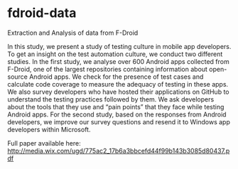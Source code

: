 # fdroid-data

Extraction and Analysis of data from F-Droid

In this study, we present a study of testing culture in mobile app developers. To get an insight on the test automation culture, we conduct two different studies. In the first study, we analyse over 600 Android apps collected from F-Droid, one of the largest
repositories containing information about open-source Android apps. We check for the presence of test cases and calculate code
coverage to measure the adequacy of testing in these apps. We also survey developers who have hosted their applications on
GitHub to understand the testing practices followed by them. We ask developers about the tools that they use and “pain points”
that they face while testing Android apps. For the second study, based on the responses from Android developers, we improve our
survey questions and resend it to Windows app developers within Microsoft.

Full paper available here: http://media.wix.com/ugd/775ac2_17b6a3bbcefd44f99b143b3085d80437.pdf
